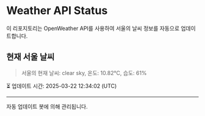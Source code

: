 
# Weather API Status

이 리포지토리는 OpenWeather API를 사용하여 서울의 날씨 정보를 자동으로 업데이트합니다.

## 현재 서울 날씨
> 서울의 현재 날씨: clear sky, 온도: 10.82°C, 습도: 61%

⏳ 업데이트 시간: 2025-03-22 12:34:02 (UTC)

---
자동 업데이트 봇에 의해 관리됩니다.
